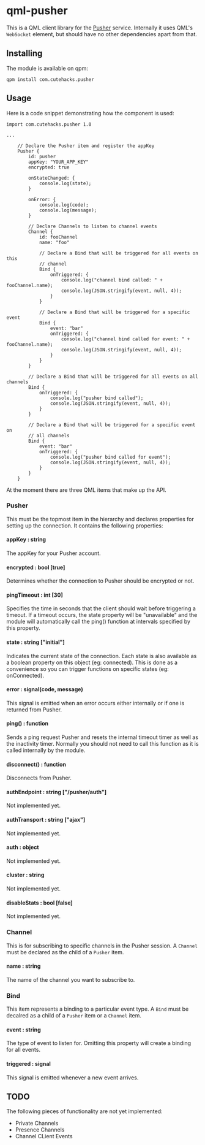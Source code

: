 # qml-pusher

This is a QML client library for the [Pusher](https://www.pusher.com) service. Internally
it uses QML's `WebSocket` element, but should have no other dependencies apart from that.
 
## Installing
 
The module is available on qpm:

```
qpm install com.cutehacks.pusher
```

## Usage

Here is a code snippet demonstrating how the component is used:

```
import com.cutehacks.pusher 1.0

...

    // Declare the Pusher item and register the appKey
    Pusher {
        id: pusher
        appKey: "YOUR_APP_KEY"
        encrypted: true

        onStateChanged: {
            console.log(state);
        }

        onError: {
            console.log(code);
            console.log(message);
        }

        // Declare Channels to listen to channel events
        Channel {
            id: fooChannel
            name: "foo"

            // Declare a Bind that will be triggered for all events on this
            // channel
            Bind {
                onTriggered: {
                    console.log("channel bind called: " + fooChannel.name);
                    console.log(JSON.stringify(event, null, 4));
                }
            }

            // Declare a Bind that will be triggered for a specific event
            Bind {
                event: "bar"
                onTriggered: {
                    console.log("channel bind called for event: " + fooChannel.name);
                    console.log(JSON.stringify(event, null, 4));
                }
            }
        }

        // Declare a Bind that will be triggered for all events on all channels
        Bind {
            onTriggered: {
                console.log("pusher bind called");
                console.log(JSON.stringify(event, null, 4));
            }
        }

        // Declare a Bind that will be triggered for a specific event on
        // all channels
        Bind {
            event: "bar"
            onTriggered: {
                console.log("pusher bind called for event");
                console.log(JSON.stringify(event, null, 4));
            }
        }
    }
```

At the moment there are three QML items that make up the API.

### Pusher

This must be the topmost item in the hierarchy and declares properties for setting up the
connection. It contains the following properties:

#### appKey : string 

The appKey for your Pusher account.

#### encrypted : bool [true]

Determines whether the connection to Pusher should be encrypted or not.

#### pingTimeout : int [30]

Specifies the time in seconds that the client should wait before triggering a timeout. If a
timeout occurs, the state property will be "unavailable" and the module will automatically
call the ping() function at intervals specified by this property.

#### state : string ["initial"]

Indicates the current state of the connection. Each state is also available as a boolean
property on this object (eg: connected). This is done as a convenience so you can trigger
functions on specific states (eg: onConnected).

#### error : signal(code, message)

This signal is emitted when an error occurs either internally or if one is returned from
Pusher.

#### ping() : function

Sends a ping request Pusher and resets the internal timeout timer as well as the inactivity timer.
Normally you should not need to call this function as it is called internally by the module.

#### disconnect() :  function

Disconnects from Pusher.


#### authEndpoint : string ["/pusher/auth"]

Not implemented yet.

#### authTransport : string ["ajax"]

Not implemented yet.

#### auth : object

Not implemented yet.

#### cluster : string

Not implemented yet.

#### disableStats : bool [false]

Not implemented yet.

### Channel

This is for subscribing to specific channels in the Pusher session. A `Channel` must be declared
as the child of a `Pusher` item.

#### name : string

The name of the channel you want to subscribe to.

### Bind

This item represents a binding to a particular event type. A `Bind` must be decalred as a child
of a `Pusher` item or a `Channel` item.

#### event : string

The type of event to listen for. Omitting this property will create a binding for all events.
 
#### triggered : signal

This signal is emitted whenever a new event arrives.

## TODO

The following pieces of functionality are not yet implemented:

* Private Channels
* Presence Channels
* Channel CLient Events

